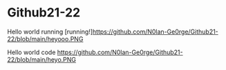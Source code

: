 # Github21-22

Hello world running
[running!]https://github.com/N0lan-Ge0rge/Github21-22/blob/main/heyooo.PNG

Hello world code
https://github.com/N0lan-Ge0rge/Github21-22/blob/main/heyo.PNG
